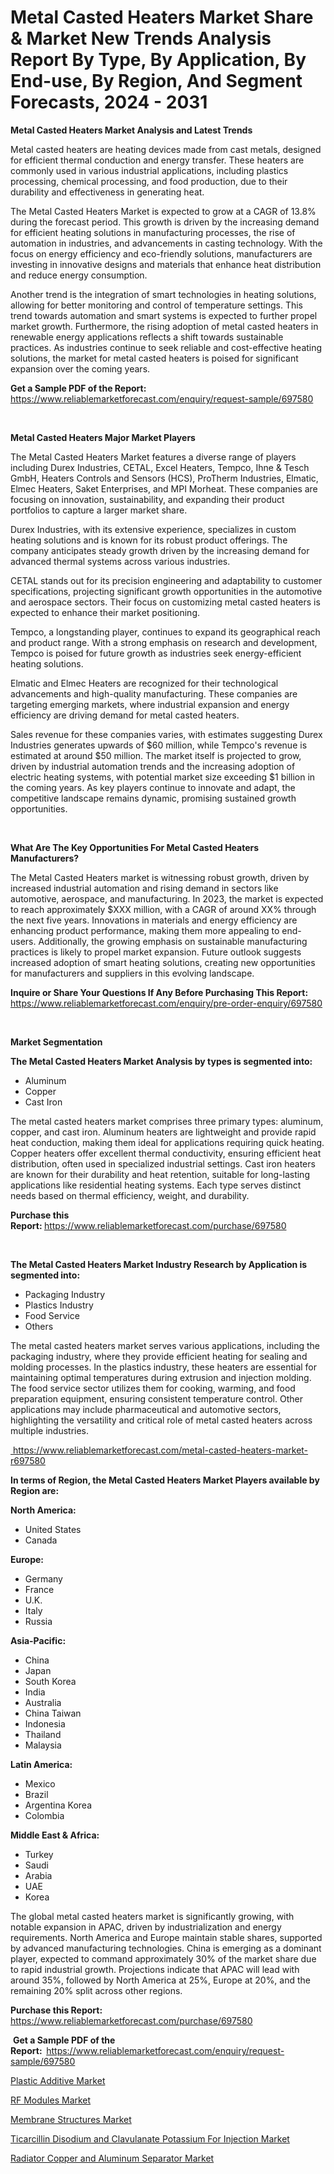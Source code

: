 <p><h1>Metal Casted Heaters Market Share & Market New Trends Analysis Report By Type, By Application, By End-use, By Region, And Segment Forecasts, 2024 - 2031</h1></p><p><strong>Metal Casted Heaters Market Analysis and Latest Trends</strong></p>
<p><p>Metal casted heaters are heating devices made from cast metals, designed for efficient thermal conduction and energy transfer. These heaters are commonly used in various industrial applications, including plastics processing, chemical processing, and food production, due to their durability and effectiveness in generating heat.</p><p>The Metal Casted Heaters Market is expected to grow at a CAGR of 13.8% during the forecast period. This growth is driven by the increasing demand for efficient heating solutions in manufacturing processes, the rise of automation in industries, and advancements in casting technology. With the focus on energy efficiency and eco-friendly solutions, manufacturers are investing in innovative designs and materials that enhance heat distribution and reduce energy consumption.</p><p>Another trend is the integration of smart technologies in heating solutions, allowing for better monitoring and control of temperature settings. This trend towards automation and smart systems is expected to further propel market growth. Furthermore, the rising adoption of metal casted heaters in renewable energy applications reflects a shift towards sustainable practices. As industries continue to seek reliable and cost-effective heating solutions, the market for metal casted heaters is poised for significant expansion over the coming years.</p></p>
<p><strong>Get a Sample PDF of the Report:&nbsp;</strong> <a href="https://www.reliablemarketforecast.com/enquiry/request-sample/697580?utm_campaign=1082&utm_medium=2&utm_source=Github&utm_content=ia&utm_term=29092024&utm_id=metal-casted-heaters">https://www.reliablemarketforecast.com/enquiry/request-sample/697580</a></p>
<p>&nbsp;</p>
<p><strong>Metal Casted Heaters Major Market Players</strong></p>
<p><p>The Metal Casted Heaters Market features a diverse range of players including Durex Industries, CETAL, Excel Heaters, Tempco, Ihne & Tesch GmbH, Heaters Controls and Sensors (HCS), ProTherm Industries, Elmatic, Elmec Heaters, Saket Enterprises, and MPI Morheat. These companies are focusing on innovation, sustainability, and expanding their product portfolios to capture a larger market share.</p><p>Durex Industries, with its extensive experience, specializes in custom heating solutions and is known for its robust product offerings. The company anticipates steady growth driven by the increasing demand for advanced thermal systems across various industries.</p><p>CETAL stands out for its precision engineering and adaptability to customer specifications, projecting significant growth opportunities in the automotive and aerospace sectors. Their focus on customizing metal casted heaters is expected to enhance their market positioning.</p><p>Tempco, a longstanding player, continues to expand its geographical reach and product range. With a strong emphasis on research and development, Tempco is poised for future growth as industries seek energy-efficient heating solutions.</p><p>Elmatic and Elmec Heaters are recognized for their technological advancements and high-quality manufacturing. These companies are targeting emerging markets, where industrial expansion and energy efficiency are driving demand for metal casted heaters.</p><p>Sales revenue for these companies varies, with estimates suggesting Durex Industries generates upwards of $60 million, while Tempco's revenue is estimated at around $50 million. The market itself is projected to grow, driven by industrial automation trends and the increasing adoption of electric heating systems, with potential market size exceeding $1 billion in the coming years. As key players continue to innovate and adapt, the competitive landscape remains dynamic, promising sustained growth opportunities.</p></p>
<p>&nbsp;</p>
<p><strong>What Are The Key Opportunities For Metal Casted Heaters Manufacturers?</strong></p>
<p><p>The Metal Casted Heaters market is witnessing robust growth, driven by increased industrial automation and rising demand in sectors like automotive, aerospace, and manufacturing. In 2023, the market is expected to reach approximately $XXX million, with a CAGR of around XX% through the next five years. Innovations in materials and energy efficiency are enhancing product performance, making them more appealing to end-users. Additionally, the growing emphasis on sustainable manufacturing practices is likely to propel market expansion. Future outlook suggests increased adoption of smart heating solutions, creating new opportunities for manufacturers and suppliers in this evolving landscape.</p></p>
<p><strong>Inquire or Share Your Questions If Any Before Purchasing This Report:</strong> <a href="https://www.reliablemarketforecast.com/enquiry/pre-order-enquiry/697580?utm_campaign=1082&utm_medium=2&utm_source=Github&utm_content=ia&utm_term=29092024&utm_id=metal-casted-heaters">https://www.reliablemarketforecast.com/enquiry/pre-order-enquiry/697580</a></p>
<p>&nbsp;</p>
<p><strong>Market Segmentation</strong></p>
<p><strong>The Metal Casted Heaters Market Analysis by types is segmented into:</strong></p>
<p><ul><li>Aluminum</li><li>Copper</li><li>Cast Iron</li></ul></p>
<p><p>The metal casted heaters market comprises three primary types: aluminum, copper, and cast iron. Aluminum heaters are lightweight and provide rapid heat conduction, making them ideal for applications requiring quick heating. Copper heaters offer excellent thermal conductivity, ensuring efficient heat distribution, often used in specialized industrial settings. Cast iron heaters are known for their durability and heat retention, suitable for long-lasting applications like residential heating systems. Each type serves distinct needs based on thermal efficiency, weight, and durability.</p></p>
<p><strong>Purchase this Report:&nbsp;</strong><a href="https://www.reliablemarketforecast.com/purchase/697580?utm_campaign=1082&utm_medium=2&utm_source=Github&utm_content=ia&utm_term=29092024&utm_id=metal-casted-heaters">https://www.reliablemarketforecast.com/purchase/697580</a></p>
<p>&nbsp;</p>
<p><strong>The Metal Casted Heaters Market Industry Research by Application is segmented into:</strong></p>
<p><ul><li>Packaging Industry</li><li>Plastics Industry</li><li>Food Service</li><li>Others</li></ul></p>
<p><p>The metal casted heaters market serves various applications, including the packaging industry, where they provide efficient heating for sealing and molding processes. In the plastics industry, these heaters are essential for maintaining optimal temperatures during extrusion and injection molding. The food service sector utilizes them for cooking, warming, and food preparation equipment, ensuring consistent temperature control. Other applications may include pharmaceutical and automotive sectors, highlighting the versatility and critical role of metal casted heaters across multiple industries.</p></p>
<p><a href="https://www.reliablemarketforecast.com/metal-casted-heaters-market-r697580?utm_campaign=1082&utm_medium=2&utm_source=Github&utm_content=ia&utm_term=29092024&utm_id=metal-casted-heaters">&nbsp;https://www.reliablemarketforecast.com/metal-casted-heaters-market-r697580</a></p>
<p><strong>In terms of Region, the Metal Casted Heaters Market Players available by Region are:</strong></p>
<p>
    <p> <strong> North America: </strong>
        <ul>
            <li>United States</li>
            <li>Canada</li>
        </ul>
        </p> 
    <p> <strong> Europe: </strong>
        <ul>
            <li>Germany</li>
            <li>France</li>
            <li>U.K.</li>
            <li>Italy</li>
            <li>Russia</li>
        </ul>
        </p> 
    <p> <strong> Asia-Pacific: </strong>
        <ul>
            <li>China</li>
            <li>Japan</li>
            <li>South Korea</li>
            <li>India</li>
            <li>Australia</li>
            <li>China Taiwan</li>
            <li>Indonesia</li>
            <li>Thailand</li>
            <li>Malaysia</li>
        </ul>
        </p> 
    <p> <strong> Latin America: </strong>
        <ul>
            <li>Mexico</li>
            <li>Brazil</li>
            <li>Argentina Korea</li>
            <li>Colombia</li>
        </ul>
        </p> 
    <p> <strong> Middle East & Africa: </strong>
        <ul>
            <li>Turkey</li>
            <li>Saudi</li>
            <li>Arabia</li>
            <li>UAE</li>
            <li>Korea</li>
        </ul>
    </p>
    </p>
<p><p>The global metal casted heaters market is significantly growing, with notable expansion in APAC, driven by industrialization and energy requirements. North America and Europe maintain stable shares, supported by advanced manufacturing technologies. China is emerging as a dominant player, expected to command approximately 30% of the market share due to rapid industrial growth. Projections indicate that APAC will lead with around 35%, followed by North America at 25%, Europe at 20%, and the remaining 20% split across other regions.</p></p>
<p><strong>Purchase this Report: </strong><a href="https://www.reliablemarketforecast.com/purchase/697580?utm_campaign=1082&utm_medium=2&utm_source=Github&utm_content=ia&utm_term=29092024&utm_id=metal-casted-heaters">https://www.reliablemarketforecast.com/purchase/697580</a></p>
<p>&nbsp;<strong>Get a Sample PDF of the Report:&nbsp;&nbsp;</strong><a href="https://www.reliablemarketforecast.com/enquiry/request-sample/697580?utm_campaign=1082&utm_medium=2&utm_source=Github&utm_content=ia&utm_term=29092024&utm_id=metal-casted-heaters">https://www.reliablemarketforecast.com/enquiry/request-sample/697580</a></p>
<p><strong></strong></p>
<p><p><a href="https://www.linkedin.com/pulse/future-ready-strategic-insights-global-plastic-additive-ok2qc?utm_campaign=1082&utm_medium=2&utm_source=Github&utm_content=ia&utm_term=29092024&utm_id=metal-casted-heaters">Plastic Additive Market</a></p><p><a href="https://issuu.com/reportprime-2/docs/rf-modules-market-size-2030.pptx_b31796e2464209?utm_campaign=1082&utm_medium=2&utm_source=Github&utm_content=ia&utm_term=29092024&utm_id=metal-casted-heaters">RF Modules Market</a></p><p><a href="https://www.linkedin.com/pulse/how-membrane-structures-market-evolved-key-trends-regional-g4hpc?utm_campaign=1082&utm_medium=2&utm_source=Github&utm_content=ia&utm_term=29092024&utm_id=metal-casted-heaters">Membrane Structures Market</a></p><p><a href="https://github.com/nannyxbkho/Market-Research-Report-List-1/blob/main/ticarcillin-disodium-and-clavulanate-potassium-for-injection-market.md?utm_campaign=1082&utm_medium=2&utm_source=Github&utm_content=ia&utm_term=29092024&utm_id=metal-casted-heaters">Ticarcillin Disodium and Clavulanate Potassium For Injection Market</a></p><p><a href="https://github.com/DorinaOsmani364/Market-Research-Report-List-1/blob/main/radiator-copper-and-aluminum-separator-market.md?utm_campaign=1082&utm_medium=2&utm_source=Github&utm_content=ia&utm_term=29092024&utm_id=metal-casted-heaters">Radiator Copper and Aluminum Separator Market</a></p></p>